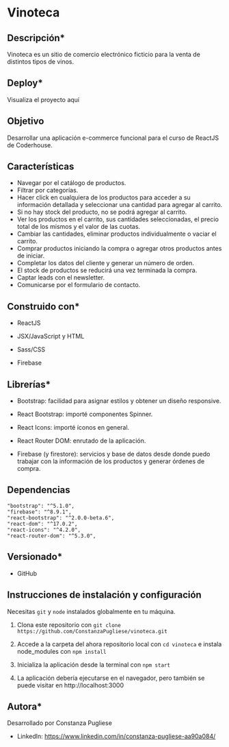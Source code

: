 # Vinoteca

## Descripción*

Vinoteca es un sitio de comercio electrónico ficticio para la venta de distintos tipos de vinos.

## Deploy*

Visualiza el proyecto aquí

## Objetivo

Desarrollar una aplicación e-commerce funcional para el curso de ReactJS de Coderhouse.

## Características

* Navegar por el catálogo de productos.
* Filtrar por categorías.
* Hacer click en cualquiera de los productos para acceder a su información detallada y seleccionar una cantidad para agregar al carrito.
* Si no hay stock del producto, no se podrá agregar al carrito.
* Ver los productos en el carrito, sus cantidades seleccionadas, el precio total de los mismos y el valor de las cuotas.
* Cambiar las cantidades, eliminar productos individualmente o vaciar el carrito.
* Comprar productos iniciando la compra o agregar otros productos antes de iniciar.
* Completar los datos del cliente y generar un número de orden.
* El stock de productos se reducirá una vez terminada la compra.
* Captar leads con el newsletter.
* Comunicarse por el formulario de contacto.

## Construido con*

- ReactJS

- JSX/JavaScript y HTML

- Sass/CSS

- Firebase

## Librerías*

- Bootstrap: facilidad para asignar estilos y obtener un diseño responsive.

- React Bootstrap: importé componentes Spinner.

- React Icons: importé íconos en general.

- React Router DOM: enrutado de la aplicación.

- Firebase (y firestore): servicios y base de datos desde donde puedo trabajar con la información de los productos y generar órdenes de compra.

## Dependencias
    "bootstrap": "^5.1.0",
    "firebase": "^8.9.1",
    "react-bootstrap": "^2.0.0-beta.6",
    "react-dom": "^17.0.2",
    "react-icons": "^4.2.0",
    "react-router-dom": "^5.3.0",

## Versionado*

- GitHub

## Instrucciones de instalación y configuración

Necesitas `git` y `node` instalados globalmente en tu máquina.

1. Clona este repositorio con `git clone https://github.com/ConstanzaPugliese/vinoteca.git`

2. Accede a la carpeta del ahora repositorio local con `cd vinoteca` e instala node_modules con `npm install`

3. Inicializa la aplicación desde la terminal con `npm start`

4. La aplicación debería ejecutarse en el navegador, pero también se puede visitar en http://localhost:3000

## Autora*

Desarrollado por Constanza Pugliese

- LinkedIn: https://www.linkedin.com/in/constanza-pugliese-aa90a084/